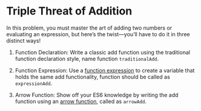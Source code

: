 # Triple Threat of Addition

In this problem, you must master the art of adding two numbers or evaluating an expression, but here’s the twist—you’ll have to do it in three distinct ways!

1. Function Declaration: Write a classic add function using the traditional function declaration style, name function `traditionalAdd`.

2. Function Expression: Use a [function expression](https://developer.mozilla.org/en-US/docs/Web/JavaScript/Reference/Operators/function) to create a variable that holds the same add functionality, function should be called as `expressionAdd`.

3. Arrow Function: Show off your ES6 knowledge by writing the add function using an [arrow function](https://developer.mozilla.org/en-US/docs/Web/JavaScript/Reference/Functions/Arrow_functions), called as `arrowAdd`.
